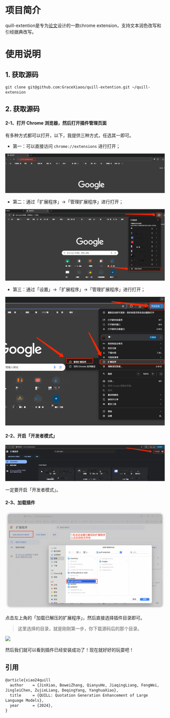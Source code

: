 # 项目简介

quill-extention是专为[论文](https://gracexiaoo.github.io/quill.github.io/)设计的一款chrome extension，支持文本润色改写和引经据典改写。

# 使用说明

## 1. 获取源码

```
git clone git@github.com:GraceXiaoo/quill-extention.git ~/quill-extension
```

## 2. 获取源码

#### 2-1、打开 Chrome 浏览器，然后打开**插件管理页面**

有多种方式都可以打开，以下，我提供三种方式，任选其一即可。

- 第一：可以直接访问 `chrome://extensions` 进行打开；

![](./images/open-chrome-setting1.png)

- 第二：通过「扩展程序」->「管理扩展程序」进行打开；

![](./images/open-chrome-setting2.png)

- 第三：通过「设置」->「扩展程序」->「管理扩展程序」进行打开；

![](./images/open-chrome-setting3.png)

#### 2-2、开启「开发者模式」

![](./images/enable-dev-mode.png)

一定要开启「开发者模式」。

#### 2-3、加载插件

![](./images/load.png)

点击左上角的「加载已解压的扩展程序」，然后直接选择插件目录即可。

> 这里选择的目录，就是刚刚第一步，你下载源码后的那个目录。

![](./images/quill.png)

然后我们就可以看到插件已经安装成功了！现在就好好的玩耍吧！

## 引用
```
@article{xiao24quill
  author    = {JinXiao, BoweiZhang, QianyuHe, JiaqingLiang, FengWei, JingleiChen, ZujieLiang, DeqingYang, YanghuaXiao},
  title     = {QUILL: Quotation Generation Enhancement of Large Language Models},
  year      = {2024},
}
```


